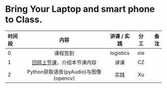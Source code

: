 # Bring Your Laptop and smart phone  to Class. 

|时间段     |  内容    | 讲课 / 实践     |  分工  |  备注       |
| :---      |   :----:    |   :----:    |    :----:    | ---: |
|   0       |  课程签到     |  logistics   |     xie     |        |
|   1       |  [回顾上节课](../WW8/WW8-Plan.md)，介绍本节课内容     |  讲课    |     CZ     |         |
|   2       |  Python获取语音(pyAudio)与图像(opencv)    |   实践    |   Xu    |         |   
